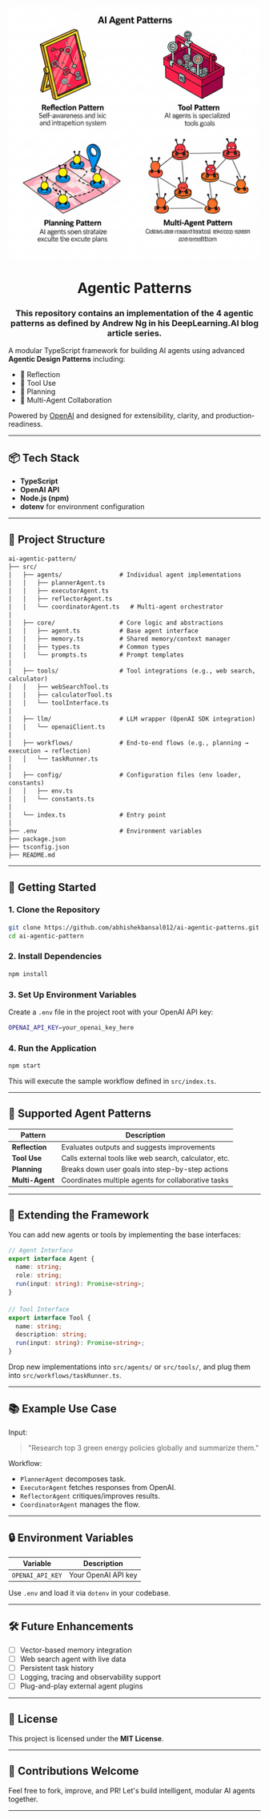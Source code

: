 <p align="center">
    <img alt="logo" src="image/agentic_patterns.png" width=600 />
    <h1 align="center">Agentic Patterns</h1>
    <h3 align="center">This repository contains an implementation of the 4 agentic patterns as defined by Andrew Ng in his DeepLearning.AI blog article series.</h3>
</p>

A modular TypeScript framework for building AI agents using advanced **Agentic Design Patterns** including:

- 🔁 Reflection
- 🔧 Tool Use
- 🧭 Planning
- 🤝 Multi-Agent Collaboration

Powered by [OpenAI](https://platform.openai.com) and designed for extensibility, clarity, and production-readiness.

---

## 📦 Tech Stack

- **TypeScript**
- **OpenAI API**
- **Node.js (npm)**
- **dotenv** for environment configuration

---

## 📁 Project Structure

```
ai-agentic-pattern/
├── src/
│   ├── agents/                # Individual agent implementations
│   │   ├── plannerAgent.ts
│   │   ├── executorAgent.ts
│   │   ├── reflectorAgent.ts
│   │   └── coordinatorAgent.ts   # Multi-agent orchestrator
│
│   ├── core/                  # Core logic and abstractions
│   │   ├── agent.ts           # Base agent interface
│   │   ├── memory.ts          # Shared memory/context manager
│   │   ├── types.ts           # Common types
│   │   └── prompts.ts         # Prompt templates
│
│   ├── tools/                 # Tool integrations (e.g., web search, calculator)
│   │   ├── webSearchTool.ts
│   │   ├── calculatorTool.ts
│   │   └── toolInterface.ts
│
│   ├── llm/                   # LLM wrapper (OpenAI SDK integration)
│   │   └── openaiClient.ts
│
│   ├── workflows/             # End-to-end flows (e.g., planning → execution → reflection)
│   │   └── taskRunner.ts
│
│   ├── config/                # Configuration files (env loader, constants)
│   │   ├── env.ts
│   │   └── constants.ts
│
│   └── index.ts               # Entry point
│
├── .env                       # Environment variables
├── package.json
├── tsconfig.json
├── README.md

```

---

## 🚀 Getting Started

### 1. Clone the Repository

```bash
git clone https://github.com/abhishekbansal012/ai-agentic-patterns.git
cd ai-agentic-pattern
```

### 2. Install Dependencies

```bash
npm install
```

### 3. Set Up Environment Variables

Create a `.env` file in the project root with your OpenAI API key:

```bash
OPENAI_API_KEY=your_openai_key_here
```

### 4. Run the Application

```bash
npm start
```

This will execute the sample workflow defined in `src/index.ts`.

---

## 🧠 Supported Agent Patterns

| Pattern        | Description                                                |
|----------------|------------------------------------------------------------|
| **Reflection** | Evaluates outputs and suggests improvements                |
| **Tool Use**   | Calls external tools like web search, calculator, etc.     |
| **Planning**   | Breaks down user goals into step-by-step actions           |
| **Multi-Agent**| Coordinates multiple agents for collaborative tasks        |

---

## 🧩 Extending the Framework

You can add new agents or tools by implementing the base interfaces:

```ts
// Agent Interface
export interface Agent {
  name: string;
  role: string;
  run(input: string): Promise<string>;
}

// Tool Interface
export interface Tool {
  name: string;
  description: string;
  run(input: string): Promise<string>;
}
```

Drop new implementations into `src/agents/` or `src/tools/`, and plug them into `src/workflows/taskRunner.ts`.

---

## 📚 Example Use Case

Input:
> "Research top 3 green energy policies globally and summarize them."

Workflow:
- `PlannerAgent` decomposes task.
- `ExecutorAgent` fetches responses from OpenAI.
- `ReflectorAgent` critiques/improves results.
- `CoordinatorAgent` manages the flow.

---

## 🔒 Environment Variables

| Variable         | Description               |
|------------------|---------------------------|
| `OPENAI_API_KEY` | Your OpenAI API key       |

Use `.env` and load it via `dotenv` in your codebase.

---

## 🛠 Future Enhancements

- [ ] Vector-based memory integration
- [ ] Web search agent with live data
- [ ] Persistent task history
- [ ] Logging, tracing and observability support
- [ ] Plug-and-play external agent plugins

---

## 📜 License

This project is licensed under the **MIT License**.

---

## 🤝 Contributions Welcome

Feel free to fork, improve, and PR! Let's build intelligent, modular AI agents together.

---



